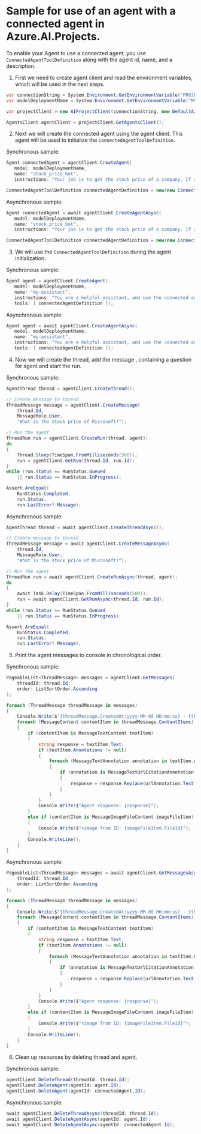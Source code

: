 # Sample for use of an agent with a connected agent in Azure.AI.Projects.

To enable your Agent to use a connected agent, you use `ConnectedAgentToolDefinition` along with the agent id, name, and a description.
1. First we need to create agent client and read the environment variables, which will be used in the next steps.

```C# Snippet:ConnectedAgent_CreateProject
var connectionString = System.Environment.GetEnvironmentVariable("PROJECT_CONNECTION_STRING");
var modelDeploymentName = System.Environment.GetEnvironmentVariable("MODEL_DEPLOYMENT_NAME");

var projectClient = new AIProjectClient(connectionString, new DefaultAzureCredential());

AgentsClient agentClient = projectClient.GetAgentsClient();
```

2. Next we will create the connected agent using the agent client. This agent will be used to initialize the `ConnectedAgentToolDefinition`.

Synchronous sample:
```C# Snippet:ConnectedAgent_CreateConnectedAgent
Agent connectedAgent = agentClient.CreateAgent(
   model: modelDeploymentName,
   name: "stock_price_bot",
   instructions: "Your job is to get the stock price of a company. If you don't know the realtime stock price, return the last known stock price.");

ConnectedAgentToolDefinition connectedAgentDefinition = new(new ConnectedAgentDetails(connectedAgent.Id, connectedAgent.Name, "Gets the stock price of a company"));
```

Asynchronous sample:
```C# Snippet:ConnectedAgentAsync_CreateConnectedAgent
Agent connectedAgent = await agentClient.CreateAgentAsync(
   model: modelDeploymentName,
   name: "stock_price_bot",
   instructions: "Your job is to get the stock price of a company. If you don't know the realtime stock price, return the last known stock price.");

ConnectedAgentToolDefinition connectedAgentDefinition = new(new ConnectedAgentDetails(connectedAgent.Id, connectedAgent.Name, "Gets the stock price of a company"));
```

3. We will use the `ConnectedAgentToolDefinition` during the agent initialization.

Synchronous sample:
```C# Snippet:ConnectedAgent_CreateAgent
Agent agent = agentClient.CreateAgent(
   model: modelDeploymentName,
   name: "my-assistant",
   instructions: "You are a helpful assistant, and use the connected agent to get stock prices.",
   tools: [ connectedAgentDefinition ]);
```

Asynchronous sample:
```C# Snippet:ConnectedAgentAsync_CreateAgent
Agent agent = await agentClient.CreateAgentAsync(
   model: modelDeploymentName,
   name: "my-assistant",
   instructions: "You are a helpful assistant, and use the connected agent to get stock prices.",
   tools: [ connectedAgentDefinition ]);
```

4. Now we will create the thread, add the message , containing a question for agent and start the run.

Synchronous sample:
```C# Snippet:ConnectedAgent_CreateThreadMessage
AgentThread thread = agentClient.CreateThread();

// Create message to thread
ThreadMessage message = agentClient.CreateMessage(
    thread.Id,
    MessageRole.User,
    "What is the stock price of Microsoft?");

// Run the agent
ThreadRun run = agentClient.CreateRun(thread, agent);
do
{
    Thread.Sleep(TimeSpan.FromMilliseconds(500));
    run = agentClient.GetRun(thread.Id, run.Id);
}
while (run.Status == RunStatus.Queued
    || run.Status == RunStatus.InProgress);

Assert.AreEqual(
    RunStatus.Completed,
    run.Status,
    run.LastError?.Message);
```

Asynchronous sample:
```C# Snippet:ConnectedAgentAsync_CreateThreadMessage
AgentThread thread = await agentClient.CreateThreadAsync();

// Create message to thread
ThreadMessage message = await agentClient.CreateMessageAsync(
    thread.Id,
    MessageRole.User,
    "What is the stock price of Microsoft?");

// Run the agent
ThreadRun run = await agentClient.CreateRunAsync(thread, agent);
do
{
    await Task.Delay(TimeSpan.FromMilliseconds(500));
    run = await agentClient.GetRunAsync(thread.Id, run.Id);
}
while (run.Status == RunStatus.Queued
    || run.Status == RunStatus.InProgress);

Assert.AreEqual(
    RunStatus.Completed,
    run.Status,
    run.LastError?.Message);
```

5. Print the agent messages to console in chronological order.

Synchronous sample:
```C# Snippet:ConnectedAgent_Print
PageableList<ThreadMessage> messages = agentClient.GetMessages(
    threadId: thread.Id,
    order: ListSortOrder.Ascending
);

foreach (ThreadMessage threadMessage in messages)
{
    Console.Write($"{threadMessage.CreatedAt:yyyy-MM-dd HH:mm:ss} - {threadMessage.Role,10}: ");
    foreach (MessageContent contentItem in threadMessage.ContentItems)
    {
        if (contentItem is MessageTextContent textItem)
        {
            string response = textItem.Text;
            if (textItem.Annotations != null)
            {
                foreach (MessageTextAnnotation annotation in textItem.Annotations)
                {
                    if (annotation is MessageTextUrlCitationAnnotation urlAnnotation)
                    {
                        response = response.Replace(urlAnnotation.Text, $" [{urlAnnotation.UrlCitation.Title}]({urlAnnotation.UrlCitation.Url})");
                    }
                }
            }
            Console.Write($"Agent response: {response}");
        }
        else if (contentItem is MessageImageFileContent imageFileItem)
        {
            Console.Write($"<image from ID: {imageFileItem.FileId}");
        }
        Console.WriteLine();
    }
}
```

Asynchronous sample:
```C# Snippet:ConnectedAgentAsync_Print
PageableList<ThreadMessage> messages = await agentClient.GetMessagesAsync(
    threadId: thread.Id,
    order: ListSortOrder.Ascending
);

foreach (ThreadMessage threadMessage in messages)
{
    Console.Write($"{threadMessage.CreatedAt:yyyy-MM-dd HH:mm:ss} - {threadMessage.Role,10}: ");
    foreach (MessageContent contentItem in threadMessage.ContentItems)
    {
        if (contentItem is MessageTextContent textItem)
        {
            string response = textItem.Text;
            if (textItem.Annotations != null)
            {
                foreach (MessageTextAnnotation annotation in textItem.Annotations)
                {
                    if (annotation is MessageTextUrlCitationAnnotation urlAnnotation)
                    {
                        response = response.Replace(urlAnnotation.Text, $" [{urlAnnotation.UrlCitation.Title}]({urlAnnotation.UrlCitation.Url})");
                    }
                }
            }
            Console.Write($"Agent response: {response}");
        }
        else if (contentItem is MessageImageFileContent imageFileItem)
        {
            Console.Write($"<image from ID: {imageFileItem.FileId}");
        }
        Console.WriteLine();
    }
}
```

6. Clean up resources by deleting thread and agent.

Synchronous sample:
```C# Snippet:ConnectedAgentCleanup
agentClient.DeleteThread(threadId: thread.Id);
agentClient.DeleteAgent(agentId: agent.Id);
agentClient.DeleteAgent(agentId: connectedAgent.Id);
```

Asynchronous sample:
```C# Snippet:ConnectedAgentCleanupAsync
await agentClient.DeleteThreadAsync(threadId: thread.Id);
await agentClient.DeleteAgentAsync(agentId: agent.Id);
await agentClient.DeleteAgentAsync(agentId: connectedAgent.Id);
```
